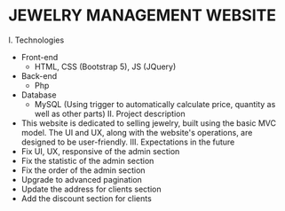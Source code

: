 # JEWELRY MANAGEMENT WEBSITE 
I. Technologies
  - Front-end
      + HTML, CSS (Bootstrap 5), JS (JQuery)
  - Back-end
      + Php
  - Database
      + MySQL (Using trigger to automatically calculate price, quantity as well as other parts)
II. Project description
  - This website is dedicated to selling jewelry, built using the basic MVC model. The UI and UX, along with the website's operations, are designed to be user-friendly.
III. Expectations in the future
  - Fix UI, UX, responsive of the admin section
  - Fix the statistic of the admin section
  - Fix the order of the admin section
  - Upgrade to advanced pagination
  - Update the address for clients section
  - Add the discount section for clients
